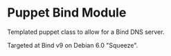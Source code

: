 Puppet Bind Module
==================

Templated puppet class to allow for a Bind DNS server.

Targeted at Bind v9 on Debian 6.0 "Squeeze".
